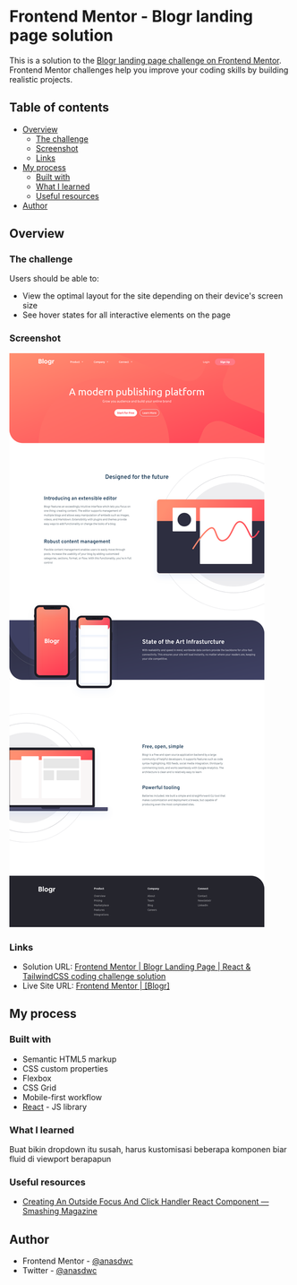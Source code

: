 # Frontend Mentor - Blogr landing page solution

This is a solution to the [Blogr landing page challenge on Frontend Mentor](https://www.frontendmentor.io/challenges/blogr-landing-page-EX2RLAApP). Frontend Mentor challenges help you improve your coding skills by building realistic projects.

## Table of contents

- [Overview](#overview)
  - [The challenge](#the-challenge)
  - [Screenshot](#screenshot)
  - [Links](#links)
- [My process](#my-process)
  - [Built with](#built-with)
  - [What I learned](#what-i-learned)
  - [Useful resources](#useful-resources)
- [Author](#author)

## Overview

### The challenge

Users should be able to:

- View the optimal layout for the site depending on their device's screen size
- See hover states for all interactive elements on the page

### Screenshot

![](./screenshot.png)

### Links

- Solution URL: [Frontend Mentor | Blogr Landing Page | React & TailwindCSS coding challenge solution](https://www.frontendmentor.io/solutions/blogr-landing-page-react-and-tailwindcss-wVMYGvdjb_)
- Live Site URL: [Frontend Mentor | [Blogr]](https://fm-junior-blogr.netlify.app/)

## My process

### Built with

- Semantic HTML5 markup
- CSS custom properties
- Flexbox
- CSS Grid
- Mobile-first workflow
- [React](https://reactjs.org/) - JS library

### What I learned

Buat bikin dropdown itu susah, harus kustomisasi beberapa komponen biar fluid di viewport berapapun

### Useful resources

- [Creating An Outside Focus And Click Handler React Component — Smashing Magazine](https://www.smashingmagazine.com/2021/03/outside-focus-click-handler-react-component/)

## Author

- Frontend Mentor - [@anasdwc](https://www.frontendmentor.io/profile/anasdwc)
- Twitter - [@anasdwc](https://www.twitter.com/anasdwc)

